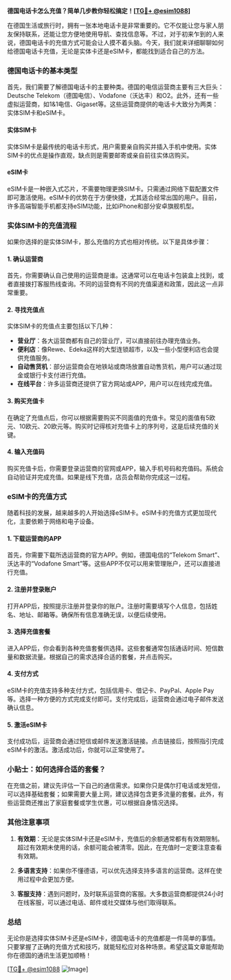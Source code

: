 **德国电话卡怎么充值？简单几步教你轻松搞定！[[TG💪+ @esim1088](https://t.me/s/esim1088)]**

在德国生活或旅行时，拥有一张本地电话卡是非常重要的。它不仅能让您与家人朋友保持联系，还能让您方便地使用导航、查找信息等。不过，对于初来乍到的人来说，德国电话卡的充值方式可能会让人摸不着头脑。今天，我们就来详细聊聊如何给德国电话卡充值，无论是实体卡还是eSIM卡，都能找到适合自己的方法。

### 德国电话卡的基本类型

首先，我们需要了解德国电话卡的主要种类。德国的电信运营商主要有三大巨头：Deutsche Telekom（德国电信）、Vodafone（沃达丰）和O2。此外，还有一些虚拟运营商，如1&1电信、Gigaset等。这些运营商提供的电话卡大致分为两类：实体SIM卡和eSIM卡。

#### 实体SIM卡
实体SIM卡是最传统的电话卡形式，用户需要亲自购买并插入手机中使用。实体SIM卡的优点是操作直观，缺点则是需要邮寄或亲自前往实体店购买。

#### eSIM卡
eSIM卡是一种嵌入式芯片，不需要物理更换SIM卡。只需通过网络下载配置文件即可激活使用。eSIM卡的优势在于方便快捷，尤其适合经常出国的用户。目前，许多高端智能手机都支持eSIM功能，比如iPhone和部分安卓旗舰机型。

### 实体SIM卡的充值流程

如果你选择的是实体SIM卡，那么充值的方式也相对传统。以下是具体步骤：

#### 1. 确认运营商
首先，你需要确认自己使用的运营商是谁。这通常可以在电话卡包装盒上找到，或者直接拨打客服热线查询。不同的运营商有不同的充值渠道和政策，因此这一点非常重要。

#### 2. 寻找充值点
实体SIM卡的充值点主要包括以下几种：
- **营业厅**：各大运营商都有自己的营业厅，可以直接前往办理充值业务。
- **便利店**：像Rewe、Edeka这样的大型连锁超市，以及一些小型便利店也会提供充值服务。
- **自动售货机**：部分运营商会在地铁站或商场放置自动售货机，用户可以通过现金或银行卡支付进行充值。
- **在线平台**：许多运营商还提供了官方网站或APP，用户可以在线完成充值。

#### 3. 购买充值卡
在确定了充值点后，你可以根据需要购买不同面值的充值卡。常见的面值有5欧元、10欧元、20欧元等。购买时记得核对充值卡上的序列号，这是后续充值的关键。

#### 4. 输入充值码
购买充值卡后，你需要登录运营商的官网或APP，输入手机号码和充值码。系统会自动验证并完成充值。如果是线下充值，店员会帮助你完成这一过程。

### eSIM卡的充值方式

随着科技的发展，越来越多的人开始选择eSIM卡。eSIM卡的充值方式更加现代化，主要依赖于网络和电子设备。

#### 1. 下载运营商的APP
首先，你需要下载所选运营商的官方APP。例如，德国电信的“Telekom Smart”、沃达丰的“Vodafone Smart”等。这些APP不仅可以用来管理账户，还可以直接进行充值。

#### 2. 注册并登录账户
打开APP后，按照提示注册并登录你的账户。注册时需要填写个人信息，包括姓名、地址、邮箱等。确保所有信息准确无误，以便后续使用。

#### 3. 选择充值套餐
进入APP后，你会看到各种充值套餐供选择。这些套餐通常包括通话时间、短信数量和数据流量。根据自己的需求选择合适的套餐，并点击购买。

#### 4. 支付方式
eSIM卡的充值支持多种支付方式，包括信用卡、借记卡、PayPal、Apple Pay等。选择一种方便的方式完成支付即可。支付完成后，运营商会通过电子邮件发送确认信息。

#### 5. 激活eSIM卡
支付成功后，运营商会通过短信或邮件发送激活链接。点击链接后，按照指引完成eSIM卡的激活。激活成功后，你就可以正常使用了。

### 小贴士：如何选择合适的套餐？

在充值之前，建议先评估一下自己的通信需求。如果你只是偶尔打电话或发短信，可以选择基础套餐；如果需要大量上网，建议选择包含更多流量的套餐。此外，有些运营商还推出了家庭套餐或学生优惠，可以根据自身情况选择。

### 其他注意事项

1. **有效期**：无论是实体SIM卡还是eSIM卡，充值后的余额通常都有有效期限制。超过有效期未使用的话，余额可能会被清零。因此，在充值时一定要注意查看有效期。

2. **多语言支持**：如果你不懂德语，可以优先选择支持多语言的运营商。这样在使用过程中会更加方便。

3. **客服支持**：遇到问题时，及时联系运营商的客服。大多数运营商都提供24小时在线客服，可以通过电话、邮件或社交媒体与他们取得联系。

### 总结

无论你是选择实体SIM卡还是eSIM卡，德国电话卡的充值都是一件简单的事情。只要掌握了正确的充值方式和技巧，就能轻松应对各种场景。希望这篇文章能帮助你在德国的通讯生活更加顺畅！

[[TG💪+ @esim1088](https://t.me/s/esim1088) ![Image](https://i.postimg.cc/4NQfJmqS/Snipaste-2025-05-13-00-14-12.png)]